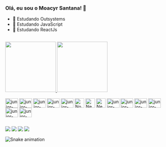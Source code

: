 ### Olá, eu sou o Moacyr Santana! 👋

- 🌱 Estudando Outsystems
- 🌱 Estudando JavaScript
- 🌱 Estudando ReactJs

##

<div>
  <a href="https://github.com/juniorvilasboas">
    <img height="160em" src="https://github-readme-stats.vercel.app/api?username=juniorvilasboas&show_icons=true&theme=dracula&include_all_commits=true&count_private=true" />
    <img height="160em" src="https://github-readme-stats.vercel.app/api/top-langs/?username=juniorvilasboas&layout=compact&langs_count=16&theme=dracula" />
  </a>
</div>

<!-- https://devicon.dev/ -->
<div style="display: inline_block"><br>
  <img align="center" alt="junior-HTML" height="30" width="40" src="https://cdn.jsdelivr.net/gh/devicons/devicon/icons/html5/html5-original.svg" />
  <img align="center" alt="junior-CSS" height="30" width="40" src="https://cdn.jsdelivr.net/gh/devicons/devicon/icons/css3/css3-original.svg" />
  <img align="center" alt="junior-Js" height="30" width="40" src="https://cdn.jsdelivr.net/gh/devicons/devicon/icons/javascript/javascript-original.svg" />
  <img align="center" alt="junior-React" height="30" width="40" src="https://cdn.jsdelivr.net/gh/devicons/devicon/icons/react/react-original.svg" />
  <img align="center" alt="junior-TypeScript" height="30" width="40" src="https://cdn.jsdelivr.net/gh/devicons/devicon/icons/typescript/typescript-original.svg" />
  <img align="center" alt="Node.js" height="30 width="40px" src="https://cdn.jsdelivr.net/gh/devicons/devicon/icons/nodejs/nodejs-original.svg" />
  <img align="center" alt="Next.js" height="30 width="40px" src="https://cdn.jsdelivr.net/gh/devicons/devicon/icons/nextjs/nextjs-original-wordmark.svg" />
  <img align="center" alt="Nest.js" height="30 width="40px" src="https://cdn.jsdelivr.net/gh/devicons/devicon/icons/nestjs/nestjs-plain-wordmark.svg" />
  <img align="center" alt="junior-Python" height="30" width="40" src="https://cdn.jsdelivr.net/gh/devicons/devicon/icons/python/python-original.svg" />
  <img align="center" alt="junior-Php" height="30" width="40" src="https://cdn.jsdelivr.net/gh/devicons/devicon/icons/php/php-original.svg" />
  <img align="center" alt="junior-Git" height="30" width="40" src="https://cdn.jsdelivr.net/gh/devicons/devicon/icons/git/git-original.svg" />
  <img align="center" alt="junior-SQLServer" height="30" width="40" src="https://cdn.jsdelivr.net/gh/devicons/devicon/icons/microsoftsqlserver/microsoftsqlserver-plain.svg" />
  <img align="center" alt="junior-MySQL" height="30" width="40" src="https://cdn.jsdelivr.net/gh/devicons/devicon/icons/mysql/mysql-original.svg" />
  <img align="center" alt="junior-Mongo" height="30" width="40" src="https://cdn.jsdelivr.net/gh/devicons/devicon/icons/mongodb/mongodb-original.svg" />
</div>

##

<!-- https://dev.to/envoy_/150-badges-for-github-pnk -->
<div>
  <a href="https://www.youtube.com/channel/UCnDyM9jpUmhx2ej6R3GrLXA" target="_blank"><img src="https://img.shields.io/badge/YouTube-FF0000?style=for-the-badge&logo=youtube&logoColor=white"></a>
  <a href="https://www.instagram.com/moacyr.santana" target="_blank"><img src="https://img.shields.io/badge/Instagram-E4405F?style=for-the-badge&logo=instagram&logoColor=white"></a>
  <a href="https://www.linkedin.com/in/moacyrsantana" target="_blank"><img src="https://img.shields.io/badge/LinkedIn-0077B5?style=for-the-badge&logo=linkedin&logoColor=white"></a>
  <a href="mailto:junior.vilasboas@gmail.com"><img src="https://img.shields.io/badge/Gmail-D14836?style=for-the-badge&logo=gmail&logoColor=white"></a>
  
  ![Snake animation](https://github.com/juniorvilasboas/juniorvilasboas/blob/output/github-contribution-grid-snake.svg)
  
</div>

